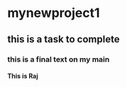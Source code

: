 # mynewproject1
## this is a task to complete
### this is a final text on my main 
#### This is Raj
